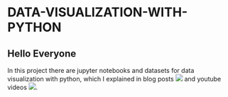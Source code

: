 # DATA-VISUALIZATION-WITH-PYTHON

## Hello Everyone

In this project there are jupyter notebooks and datasets for data visualization with python, which I explained in blog posts [![](https://img.shields.io/badge/Medium-English-purple.svg?&logo=medium&logoColor=white)](https://tirendazacademy.medium.com)  and youtube videos [![](https://img.shields.io/badge/YouTube-Turkish-deeppink?&logo=youtube&logoColor=white)](https://www.youtube.com/tirendazakademi).

